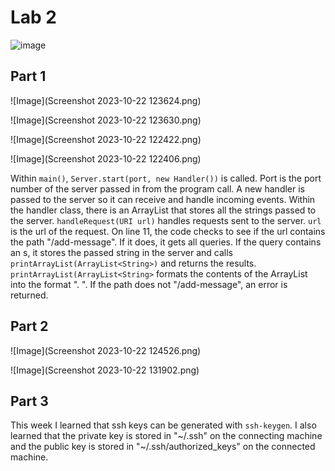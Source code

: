 # Lab 2

![image](https://github.com/mic051/cse15l-lab-reports/assets/146787706/ce64971f-070f-4ec6-b359-f00b8c9b6a4a)

## Part 1

![Image](Screenshot 2023-10-22 123624.png)

![Image](Screenshot 2023-10-22 123630.png)

![Image](Screenshot 2023-10-22 122422.png)

![Image](Screenshot 2023-10-22 122406.png)

Within `main()`, `Server.start(port, new Handler())` is called. Port is the port number of the server passed in from the program call. A new handler is passed to the server so it can receive and handle incoming events. Within the handler class, there is an ArrayList<String> that stores all the strings passed to the server. `handleRequest(URI url)` handles requests sent to the server. `url` is the url of the request. On line 11, the code checks to see if the url contains the path "/add-message". If it does, it gets all queries. If the query contains an s, it stores the passed string in the server and calls `printArrayList(ArrayList<String>)` and returns the results. `printArrayList(ArrayList<String>` formats the contents of the ArrayList<String> into the format "<position>. <string>". If the path does not "/add-message", an error is returned.

## Part 2

![Image](Screenshot 2023-10-22 124526.png)

![Image](Screenshot 2023-10-22 131902.png)

## Part 3

This week I learned that ssh keys can be generated with `ssh-keygen`. I also learned that the private key is stored in "~/.ssh" on the connecting machine and the public key is stored in "~/.ssh/authorized_keys" on the connected machine.
